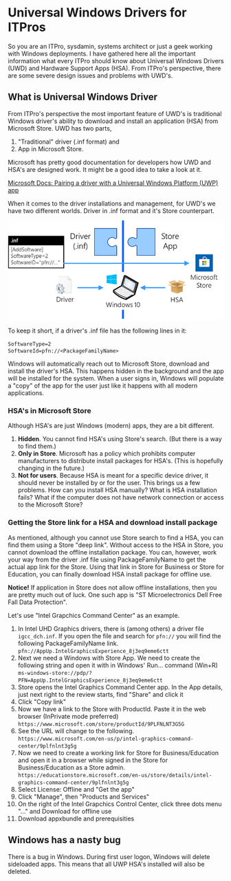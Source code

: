 # Universal Windows Drivers for ITPros
So you are an ITPro, sysdamin, systems architect or just a geek working with Windows deployments.
I have gathered here all the important information what every ITPro should know about Universal Windows Drivers (UWD) and Hardware Support Apps (HSA).
From ITPro's perspective, there are some severe design issues and problems with UWD's. 

## What is Universal Windows Driver
From ITPro's perspective the most important feature of UWD's is traditional Windows driver's ability to download and install an application (HSA) from Microsoft Store.
UWD has two parts,
1. "Traditional" driver (.inf format) and
2. App in Microsoft Store.

Microsoft has pretty good documentation for developers how UWD and HSA's are designed work. It might be a good idea to take a look at it.

[Microsoft Docs: Pairing a driver with a Universal Windows Platform (UWP) app](https://docs.microsoft.com/en-us/windows-hardware/drivers/install/pairing-app-and-driver-versions)

When it comes to the driver installations and management, for UWD's we have two different worlds. Driver in .inf format and it's Store counterpart.

![UWD and HSA](https://github.com/mikkojarvinen/UWD/blob/master/UWD-HSA.png "UWD and HSA")

To keep it short, if a driver's .inf file has the following lines in it:
```
SoftwareType=2
SoftwareId=pfn://<PackageFamilyName>
```
Windows will automatically reach out to Microsoft Store, download and install the driver's HSA. This happens hidden in the background and the app will be installed for the system.
When a user signs in, Windows will populate a "copy" of the app for the user just like it happens with all modern applications.

### HSA's in Microsoft Store
Although HSA's are just Windows (modern) apps, they are a bit different.
1. **Hidden**. You cannot find HSA's using Store's search. (But there is a way to find them.)
2. **Only in Store**. Microsoft has a policy which prohibits computer manufacturers to distribute install packages for HSA's. (This is hopefully changing in the future.)
3. **Not for users**. Because HSA is meant for a specific device driver, it should never be installed by or for the user.
This brings us a few problems. How can you install HSA manually? What is HSA installation fails? What if the computer does not have network connection or access to the Microsoft Store?

### Getting the Store link for a HSA and download install package
As mentioned, although you cannot use Store search to find a HSA, you can find them using a Store "deep link".
Without access to the HSA in Store, you cannot download the offline installation package.
You can, however, work your way from the driver .inf file using PackageFamilyName to get the actual app link for the Store.
Using that link in Store for Business or Store for Education, you can finally download HSA install package for offline use.

**Notice!** If application in Store does not allow offline installations, then you are pretty much out of luck. One such app is "ST Microelectronics Dell Free Fall Data Protection".

Let's use "Intel Grapchics Command Center" as an example.
1. In Intel UHD Graphics drivers, there is (among others) a driver file `igcc_dch.inf`. If you open the file and search for `pfn://` you will find the following PackageFamilyName link.
```pfn://AppUp.IntelGraphicsExperience_8j3eq9eme6ctt```
2. Next we need a Windows with Store App. We need to create the following string and open it with in Windows' Run... command (Win+R)
```ms-windows-store://pdp/?PFN=AppUp.IntelGraphicsExperience_8j3eq9eme6ctt```
3. Store opens the Intel Graphics Command Center app. In the App details, just next right to the review starts, find "Share" and click it
4. Click "Copy link"
5. Now we have a link to the Store with ProductId. Paste it in the web browser (InPrivate mode preferred)
```https://www.microsoft.com/store/productId/9PLFNLNT3G5G```
5. See the URL will change to the following.
```https://www.microsoft.com/en-us/p/intel-graphics-command-center/9plfnlnt3g5g```
6. Now we need to create a working link for Store for Business/Education and open it in a browser while signed in the Store for Business/Education as a Store admin.
```https://educationstore.microsoft.com/en-us/store/details/intel-graphics-command-center/9plfnlnt3g5g```
7. Select License: Offline and "Get the app"
8. Click "Manage", then "Products and Services"
9. On the right of the Intel Grapchics Control Center, click three dots menu "..." and Download for offline use
10. Download appxbundle and prerequisities

## Windows has a nasty bug
There is a bug in Windows. During first user logon, Windows will delete sideloaded apps. This means that all UWP HSA's installed will also be deleted. 

